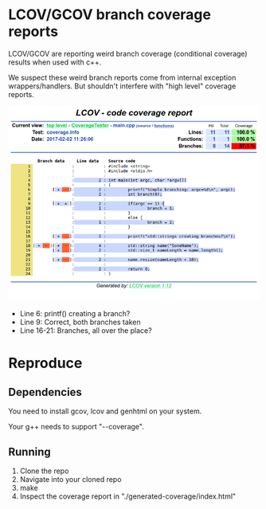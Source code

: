 # LCOV/GCOV branch coverage reports

LCOV/GCOV are reporting weird branch coverage (conditional coverage) results when used with c++.

We suspect these weird branch reports come from internal exception wrappers/handlers. But shouldn't interfere with "high level" coverage reports.

![LCOV Result](https://raw.githubusercontent.com/ghandmann/lcov-branch-coverage-weirdness/master/screenshot-coverage-report-main.cpp.png)

* Line 6: printf() creating a branch?
* Line 9: Correct, both branches taken
* Line 16-21: Branches, all over the place?

# Reproduce

## Dependencies

You need to install gcov, lcov and genhtml on your system.

Your g++ needs to support "--coverage".

## Running

1. Clone the repo
2. Navigate into your cloned repo
3. make
4. Inspect the coverage report in "./generated-coverage/index.html"
